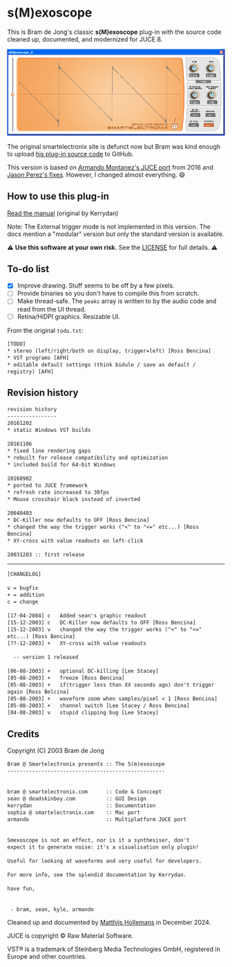 # s(M)exoscope

This is Bram de Jong's classic **s(M)exoscope** plug-in with the source code cleaned up, documented, and modernized for JUCE 8.

![s(M)exoscope](Docs/oscilloscope_full.png)

The original smartelectronix site is defunct now but Bram was kind enough to upload [his plug-in source code](https://github.com/bdejong/smartelectronix/tree/master) to GitHub.

This version is based on [Armando Montanez's JUCE port](https://github.com/armandomontanez/smexoscope) from 2016 and [Jason Perez's fixes](https://github.com/jasonmarkperez/smexoscope-mac). However, I changed almost everything. :smile:

## How to use this plug-in

[Read the manual](Docs/Manual.md) (original by Kerrydan)

Note: The External trigger mode is not implemented in this version. The docs mention a "modular" version but only the standard version is available.

:warning: **Use this software at your own risk.** See the [LICENSE](LICENSE.txt) for full details. :warning:

## To-do list

- [x] Improve drawing. Stuff seems to be off by a few pixels.
- [ ] Provide binaries so you don't have to compile this from scratch.
- [ ] Make thread-safe. The `peaks` array is written to by the audio code and read from the UI thread.
- [ ] Retina/HiDPI graphics. Resizable UI.

From the original `todo.txt`:

```text
[TODO]
* stereo (left/right/both on display, trigger=left) [Ross Bencina]
* VST programs [AFH]
* editable default settings (think bidule / save as default / registry) [AFH]
```

## Revision history

```text
revision history
----------------
20161202
* static Windows VST builds

20161106
* fixed line rendering gaps
* rebuilt for release compatibility and optimization
* included build for 64-bit Windows

20160902
* ported to JUCE framework
* refresh rate increased to 30fps
* Mouse crosshair black instead of inverted

20040403
* DC-Killer now defaults to OFF [Ross Bencina]
* changed the way the trigger works ("<" to "<=" etc...) [Ross Bencina]
* XY-cross with value readouts on left-click

20031203 :: first release
```

---

```text
[CHANGELOG]

v = bugfix
+ = addition
c = change

[17-04-2004] c   Added sean's graphic readout
[15-12-2003] c   DC-Killer now defaults to OFF [Ross Bencina]
[15-12-2003] v   changed the way the trigger works ("<" to "<=" etc...) [Ross Bencina]
[??-12-2003] +   XY-cross with value readouts

  -- version 1 released

[06-08-2003] +   optional DC-killing [Lee Stacey]
[05-08-2003] +   freeze [Ross Bencina]
[05-08-2003] +   if(trigger less than XX seconds ago) don't trigger again [Ross Belcina]
[05-08-2003] +   waveform zoom when samples/pixel < 1 [Ross Bencina]
[05-08-2003] +   channel switch [Lee Stacey / Ross Bencina]
[04-08-2003] v   stupid clipping bug [Lee Stacey]
```

## Credits

Copyright (C) 2003 Bram de Jong

```text
Bram @ Smartelectronix presents :: The S(m)exoscope
---------------------------------------------------


bram @ smartelectronix.com      :: Code & Conccept
sean @ deadskinboy.com          :: GUI Design
kerrydan                        :: Documentation
sophia @ smartelectronix.com    :: Mac port
armando                         :: Multiplatform JUCE port


Smexoscope is not an effect, nor is it a synthesiser, don't
expect it to generate noise: it's a visualisation only plugin!

Useful for looking at waveforms and very useful for developers.

For more info, see the splendid documentation by Kerrydan.

have fun,


 - bram, sean, kyle, armando
```

Cleaned up and documented by [Matthijs Hollemans](https://audiodev.blog) in December 2024.

JUCE is copyright © Raw Material Software.

VST® is a trademark of Steinberg Media Technologies GmbH, registered in Europe and other countries.
